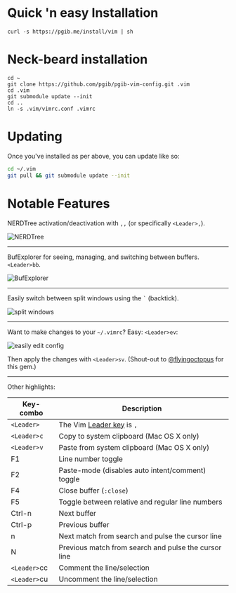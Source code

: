 # Quick 'n easy Installation

    curl -s https://pgib.me/install/vim | sh

# Neck-beard installation

    cd ~
    git clone https://github.com/pgib/pgib-vim-config.git .vim
    cd .vim
    git submodule update --init
    cd ..
    ln -s .vim/vimrc.conf .vimrc

# Updating

Once you've installed as per above, you can update like so:

```sh
cd ~/.vim
git pull && git submodule update --init
```

# Notable Features

NERDTree activation/deactivation with `,,` (or specifically `<Leader>,`).

![NERDTree](https://cloud.githubusercontent.com/assets/13967/2688572/860d2f86-c2af-11e3-959b-01897cc683af.png)

--------------------

BufExplorer for seeing, managing, and switching between buffers. `<Leader>bb`.

![BufExplorer](https://cloud.githubusercontent.com/assets/13967/2688577/25dda3f6-c2b0-11e3-9fff-f5a4f7bb367f.png)

--------------------

Easily switch between split windows using the `` ` `` (backtick).

![split windows](https://cloud.githubusercontent.com/assets/13967/2688580/a6de7cf0-c2b0-11e3-9d22-e8021a816941.png)

--------------------

Want to make changes to your `~/.vimrc`? Easy: `<Leader>ev`:

![easily edit config](https://cloud.githubusercontent.com/assets/13967/2688583/ef703a08-c2b0-11e3-9582-4993366b0941.png)

Then apply the changes with `<Leader>sv`. (Shout-out to [@flyingoctopus](https://github.com/flyingoctopus/) for this gem.)

--------------------

Other highlights:

Key-combo    | Description
------------ | -----------
`<Leader>`   | The Vim [Leader key](http://usevim.com/2012/07/20/vim101-leader/) is `,`
`<Leader>c`  | Copy to system clipboard (Mac OS X only)
`<Leader>v`  | Paste from system clipboard (Mac OS X only)
F1           | Line number toggle
F2           | Paste-mode (disables auto intent/comment) toggle
F4           | Close buffer (`:close`)
F5           | Toggle between relative and regular line numbers
Ctrl-n       | Next buffer
Ctrl-p       | Previous buffer
n            | Next match from search and pulse the cursor line
N            | Previous match from search and pulse the cursor line
`<Leader>`cc | Comment the line/selection
`<Leader>`cu | Uncomment the line/selection
